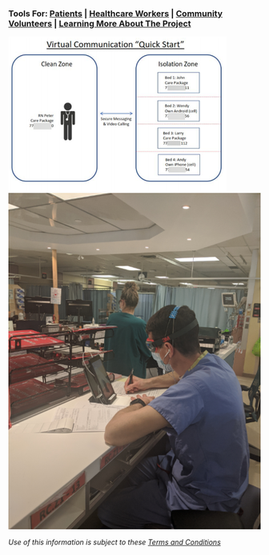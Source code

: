 ### Tools For: [Patients](role_patient.md) | [Healthcare Workers](role_hcw.md) | [Community Volunteers](role_community.md) | [Learning More About The Project](about_project.md)

![Nurses Care Pack](assets/quickstart.png)
![Virtual Patient Interview](assets/virtual_patient_interview_512.png)

*Use of this information is subject to these [Terms and Conditions](terms_conditions.md)* 